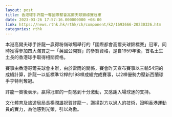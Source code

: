```yaml
---
layout: post
title: 香港球手許龍一奪國際都會高爾夫球錦標賽冠軍
date: 2023-03-26 17:57:16.000000000 +08:00
link: https://news.rthk.hk/rthk/ch/component/k2/1693666-20230326.htm
categories: rthk
---
```


本港高爾夫球手許龍一贏得粉嶺球場舉行的「國際都會高爾夫球錦標賽」冠軍，同時獲得參加四大滿貫之一「英國公開賽」的參賽資格，是自1959年後，首名土生土長的香港球手取得相關資格。

賽事由香港哥爾夫球會主辦，由於雷雨的關係，賽會昨天宣布賽事以三輪54洞的成績計算，許龍一以低標準12桿的198桿成績完成賽事，以2桿優勢力壓新西蘭球手亨特利奪冠。

許龍一賽後表示，贏得冠軍的一刻感到十分激動，又感謝入場球迷的支持。

文化體育及旅遊局局長楊潤雄祝賀許龍一，讚揚對方以過人的技術，證明香港運動員的實力，為他感到光榮，引以為傲。
